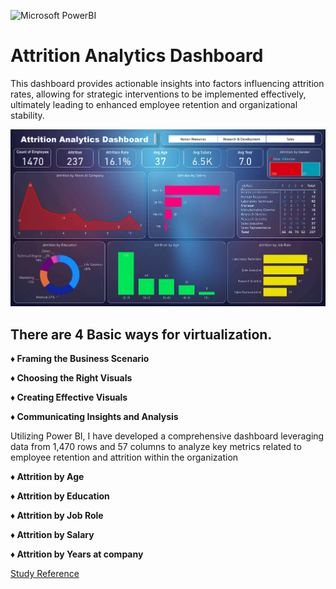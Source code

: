 ![Microsoft PowerBI](https://img.shields.io/badge/Microsoft-PowerBI-yellow.svg)

# Attrition Analytics Dashboard

This dashboard provides actionable insights into factors influencing attrition rates, allowing for strategic interventions to be implemented effectively, ultimately leading to enhanced employee retention and organizational stability.

![Dashboard](https://github.com/rsturka/Attrition-Analytics-Dashboard/blob/main/Images/Dashboard.png)

## There are 4 Basic ways for virtualization. 

**♦ Framing the Business Scenario**

**♦ Choosing the Right Visuals**

**♦ Creating Effective Visuals**

**♦ Communicating Insights and Analysis**

Utilizing Power BI, I have developed a comprehensive dashboard leveraging data from 1,470 rows and 57 columns to analyze key metrics related to employee retention and attrition within the organization

**♦ Attrition by Age**

**♦ Attrition by Education**

**♦ Attrition by Job Role**

**♦ Attrition by Salary**

**♦ Attrition by Years at company**

[Study Reference](https://github.com/rsturka/Attrition-Analytics-Dashboard/blob/main/Project.pbix)

